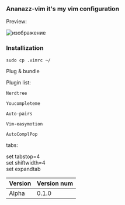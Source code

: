 ### Ananazz-vim it's my vim configuration


Preview:

![изображение](https://cdn.discordapp.com/attachments/650681889308278785/884863396867104788/unknown.png)

### Installization
`sudo cp .vimrc ~/`

Plug & bundle


Plugin list:

`Nerdtree`

`Youcompleteme`

`Auto-pairs`

`Vim-easymotion`

`AutoComplPop`

tabs:
 
set tabstop=4 <br>
set shiftwidth=4 <br>
set expandtab <br>

   Version   | Version num
------------ | -------------
  Alpha      | 0.1.0
  
